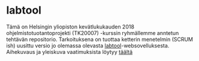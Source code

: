 # labtool

Tämä on Helsingin yliopiston kevätlukukauden 2018 ohjelmistotuotantoprojekti (TK20007) -kurssin ryhmällemme anntetun tehtävän repositorio. Tarkoituksena on tuottaa ketterin menetelmin (SCRUM ish) uusittu versio jo olemassa olevasta [labtool](http://tktl-labtool.herokuapp.com/)-websovelluksesta. Aihekuvaus ja yleiskuva vaatimuksista löytyy [täältä](https://studies.cs.helsinki.fi/ohtuprojekti/topic_descriptions/203)


